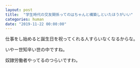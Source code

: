 ```yaml
---
layout: post
title:  "学生時代の交友関係ってのはちゃんと構築しといたほうがいい"
categories: human
date: "2019-11-22 00:00:00"
---
```


仕事をし始めると誕生日を祝ってくれる人すらいなくなるからな。

いやー世知辛い世の中ですね。

奴隷労働者やってるのつらいですわ。
